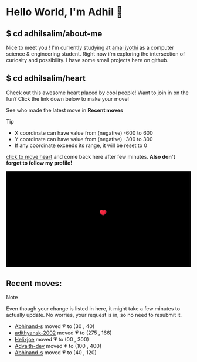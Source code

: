 # Hello World, I'm Adhil 👋

## $ cd adhilsalim/about-me
Nice to meet you ! I'm currently studying at [amal jyothi](https://www.ajce.in/home/index.html) as a computer science & engineering student. Right now i'm exploring the intersection of curiosity and possibility. I have some small projects here on github.
## $ cd adhilsalim/heart
Check out this awesome heart placed by cool people! Want to join in on the fun? Click the link down below to make your move!

See who made the latest move in **Recent moves**
> [!TIP]
> - X coordinate can have value from (negative) -600 to 600
> - Y coordinate can have value from (negative) -300 to 300
> - If any coordinate exceeds its range, it will be reset to 0

[click to move heart](https://github.com/adhilsalim/adhilsalim/issues/new?title=00,200&body=DO+NOT+ADD+SPACE.+Just+change+the+values+and+hit+submit.+It+will+take+some+time+to+reflect.) and come back here after few minutes. **Also don't forget to follow my profile!**

![GitHub Banner Image](github_banner_heart.png)

## Recent moves: 
> [!NOTE] 
> Even though your change is listed in here, it might take a few minutes to actually update. No worries, your request is in, so no need to resubmit it.
- [Abhinand-s](https://github.com/Abhinand-s) moved 💗 to (30 , 40)
- [adithyansk-2002](https://github.com/adithyansk-2002) moved 💗 to (275 , 166)
- [Helixjoe](https://github.com/Helixjoe) moved 💗 to (00 , 300)
- [Advaith-dev](https://github.com/Advaith-dev) moved 💗 to (100 , 400)
- [Abhinand-s](https://github.com/Abhinand-s) moved 💗 to (40 , 120)
